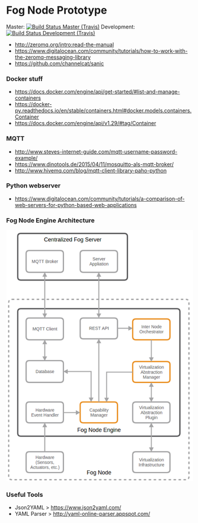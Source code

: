 # Fog Node Prototype

Master: [![Build Status Master (Travis)](https://travis-ci.org/Neoklosch/fog_node_prototype.svg?branch=master)](https://travis-ci.org/Neoklosch/fog_node_prototype)
Development: [![Build Status Development (Travis)](https://travis-ci.org/Neoklosch/fog_node_prototype.svg?branch=development)](https://travis-ci.org/Neoklosch/fog_node_prototype)


* http://zeromq.org/intro:read-the-manual
* https://www.digitalocean.com/community/tutorials/how-to-work-with-the-zeromq-messaging-library
* https://github.com/channelcat/sanic

### Docker stuff

* https://docs.docker.com/engine/api/get-started/#list-and-manage-containers
* https://docker-py.readthedocs.io/en/stable/containers.html#docker.models.containers.Container
* https://docs.docker.com/engine/api/v1.29/#tag/Container

### MQTT

* http://www.steves-internet-guide.com/mqtt-username-password-example/
* https://www.dinotools.de/2015/04/11/mosquitto-als-mqtt-broker/
* http://www.hivemq.com/blog/mqtt-client-library-paho-python

### Python webserver

* https://www.digitalocean.com/community/tutorials/a-comparison-of-web-servers-for-python-based-web-applications

### Fog Node Engine Architecture

![alt text](resources/images/fog_node_engine_architecture.png "Fog Node Engine Architecture")


### Useful Tools

* Json2YAML > https://www.json2yaml.com/
* YAML Parser > http://yaml-online-parser.appspot.com/